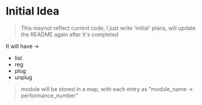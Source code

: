 # Initial Idea

> This maynot reflect current code, I just write 'initial' plans, will update the README again after it's completed

It will have -> 

* list
* reg <user>
* plug <user> <module>
* unplug <user> <module>

> module will be stored in a map, with each entry as "module_name -> performance_number"

